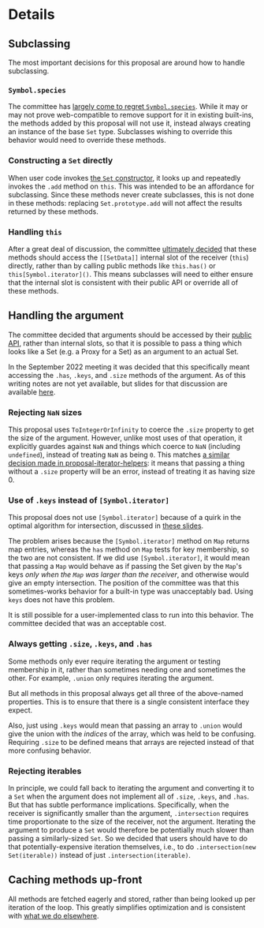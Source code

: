 # Details

## Subclassing

The most important decisions for this proposal are around how to handle subclassing.

### `Symbol.species`

The committee has [largely come to regret `Symbol.species`](https://github.com/tc39/proposal-rm-builtin-subclassing#type-iii-customizable-subclass-instance-creation-in-built-in-methods). While it may or may not prove web-compatible to remove support for it in existing built-ins, the methods added by this proposal will not use it, instead always creating an instance of the base `Set` type. Subclasses wishing to override this behavior would need to override these methods.

### Constructing a `Set` directly

When user code invokes [the `Set` constructor](https://tc39.es/ecma262/multipage/keyed-collections.html#sec-set-iterable), it looks up and repeatedly invokes the `.add` method on `this`. This was intended to be an affordance for subclassing. Since these methods never create subclasses, this is not done in these methods: replacing `Set.prototype.add` will not affect the results returned by these methods.

### Handling `this`

After a great deal of discussion, the committee [ultimately decided](https://github.com/tc39/notes/blob/6f7e075341e435f22777b07a3ee5141442d2d8a7/meetings/2022-03/mar-31.md#extending-built-ins) that these methods should access the `[[SetData]]` internal slot of the receiver (`this`) directly, rather than by calling public methods like `this.has()` or `this[Symbol.iterator]()`. This means subclasses will need to either ensure that the internal slot is consistent with their public API or override all of these methods.

## Handling the argument

The committee decided that arguments should be accessed by their [public API](https://github.com/tc39/notes/blob/6f7e075341e435f22777b07a3ee5141442d2d8a7/meetings/2022-03/mar-31.md#extending-built-ins), rather than internal slots, so that it is possible to pass a thing which looks like a Set (e.g. a Proxy for a Set) as an argument to an actual Set.

In the September 2022 meeting it was decided that this specifically meant accessing the `.has`, `.keys`, and `.size` methods of the argument. As of this writing notes are not yet available, but slides for that discussion are available [here](https://docs.google.com/presentation/d/1HCqPMsWiTtsn92gA3b1luVpnVHWVVR0iKaAE0marxkA).

### Rejecting `NaN` sizes

This proposal uses `ToIntegerOrInfinity` to coerce the `.size` property to get the size of the argument. However, unlike most uses of that operation, it explicitly guardes against `NaN` and things which coerce to `NaN` (including `undefined`), instead of treating `NaN` as being `0`. This matches [a similar decision made in proposal-iterator-helpers](https://github.com/tc39/proposal-iterator-helpers/issues/169): it means that passing a thing without a `.size` property will be an error, instead of treating it as having size 0.

### Use of `.keys` instead of `[Symbol.iterator]`

This proposal does not use `[Symbol.iterator]` because of a quirk in the optimal algorithm for intersection, discussed in [these slides](https://docs.google.com/presentation/d/1HCqPMsWiTtsn92gA3b1luVpnVHWVVR0iKaAE0marxkA/edit#slide=id.g106f4536d9_0_109).

The problem arises because the `[Symbol.iterator]` method on `Map` returns map entries, whereas the `has` method on `Map` tests for key membership, so the two are not consistent. If we did use `[Symbol.iterator]`, it would mean that passing a `Map` would behave as if passing the Set given by the `Map`'s keys _only when the `Map` was larger than the receiver_, and otherwise would give an empty intersection. The position of the committee was that this sometimes-works behavior for a built-in type was unacceptably bad. Using `keys` does not have this problem.

It is still possible for a user-implemented class to run into this behavior. The committee decided that was an acceptable cost.

### Always getting `.size`, `.keys`, and `.has`

Some methods only ever require iterating the argument or testing membership in it, rather than sometimes needing one and sometimes the other. For example, `.union` only requires iterating the argument.

But all methods in this proposal always get all three of the above-named properties. This is to ensure that there is a single consistent interface they expect.

Also, just using `.keys` would mean that passing an array to `.union` would give the union with the _indices_ of the array, which was held to be confusing. Requiring `.size` to be defined means that arrays are rejected instead of that more confusing behavior.

### Rejecting iterables

In principle, we could fall back to iterating the argument and converting it to a `Set` when the argument does not implement all of `.size`, `.keys`, and `.has`. But that has subtle  performance implications. Specifically, when the receiver is significantly smaller than the argument, `.intersection` requires time proportionate to the size of the receiver, not the argument. Iterating the argument to produce a `Set` would therefore be potentially much slower than passing a similarly-sized `Set`. So we decided that users should have to do that potentially-expensive iteration themselves, i.e., to do `.intersection(new Set(iterable))` instead of just `.intersection(iterable)`.

## Caching methods up-front

All methods are fetched eagerly and stored, rather than being looked up per iteration of the loop. This greatly simplifies optimization and is consistent with [what we do elsewhere](https://github.com/tc39/ecma262/issues/1505#issuecomment-481778163).
